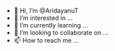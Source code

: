 - 👋 Hi, I’m @AridayanuT
- 👀 I’m interested in ...
- 🌱 I’m currently learning ...
- 💞️ I’m looking to collaborate on ...
- 📫 How to reach me ...

<!---
AridayanuT/AridayanuT is a ✨ special ✨ repository because its `README.md` (this file) appears on your GitHub profile.
You can click the Preview link to take a look at your changes.
--->
